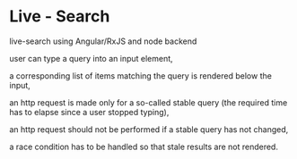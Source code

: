 # Live - Search 
live-search using  Angular/RxJS and node backend 

user can type a query into an input element,

a corresponding list of items matching the query is rendered below the input,

an http request is made only for a so-called stable query (the required time has to elapse since a user stopped typing),

an http request should not be performed if a stable query has not changed,

a race condition has to be handled so that stale results are not rendered.
